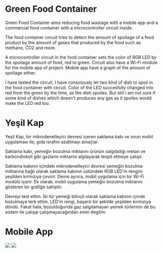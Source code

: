 # Green Food Container

Green Food Container aims reducing food wastage with a mobile app and a commercial food container with a microcontroller circuit inside.

The food container circuit tries to detect the amount of spoilage of a food product by the amount of gases that produced by the food such as methane, CO2 and more.

A microcontroller circuit in the food container sets the color of RGB LED by the spoilage amount of food, red to green. Circuit also have a Wi-Fi module for the mobile app of project. Mobile app have a graph of the amount of spoilage either.

I have tested the circuit. I have consciously let two kind of dish to spoil in the food container with circuit. Color of the LED succesfully changed into red from the green by the time, as the dish spoiles. But still i am not sure if some kind of dishes which doesn't produces any gas as it spoiles would make the LED red too.

# Yeşil Kap

Yeşil Kap, bir mikrodenetleyici devresi içeren saklama kabı ve onun mobil uygulaması ile; gıda israfını azaltmayı amaçlar.

Saklama kabı, yemeğin bozulma miktarını ürünün salgıladığı metan ve karbondioksit gibi gazlarin miktarini algılayarak tespit etmeye çalışır.

Saklama kabının içindeki mikrodenetleyici devresi yemeğin bozulma miktarına bağlı olarak saklama kabının üstündeki RGB LED'in rengini yeşilden kırmızıya çevirir. Devre ayrıca, mobil uygulama için bir Wi-Fi modülü içerir. Ek olarak, mobil uygulama yemeğin bozulma miktarını gösteren bir grafiğe sahiptir.

Devreyi test ettim. İki tür yemeği bilinçli olarak saklama kabının içinde bozulmaya terk ettim. LED'in rengi, başarılı bir şekilde yeşilden kırmızıya döndü. Fakat hala, bozulduğunda gaz salgılamayan yemek türlerinin de bu sistem ile çalışıp çalışmayacağından emin degilim.


# Mobile App 


![]([https://i.imgur.com/qucnyZj.png)
![](https://i.imgur.com/dGAX6HA.png)
